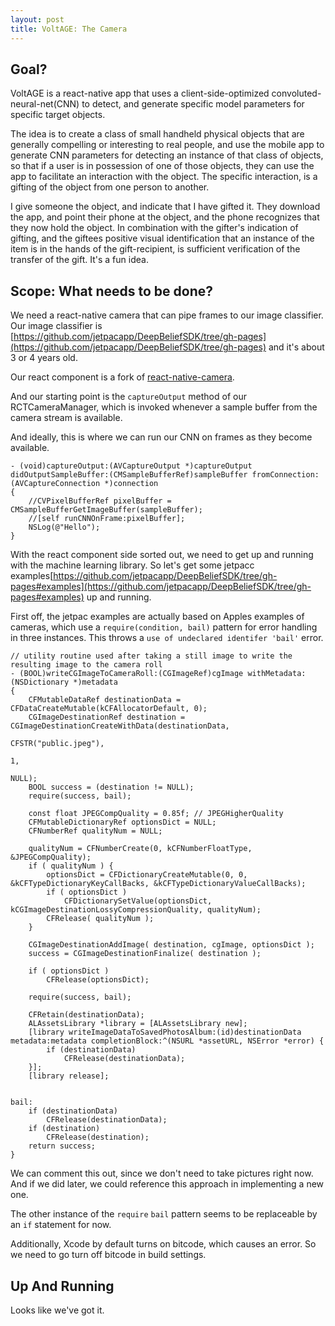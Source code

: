 ```yaml
---
layout: post
title: VoltAGE: The Camera
---
```


## Goal?
VoltAGE is a react-native app that uses a client-side-optimized convoluted-neural-net(CNN) to detect, and generate specific model parameters for specific target objects.

The idea is to create a class of small handheld physical objects that are generally compelling or interesting to real people, and use the mobile app to generate CNN parameters for detecting an instance of that class of objects, so that if a user is in possession of one of those objects, they can use the app to facilitate an interaction with the object. The specific interaction, is a gifting of the object from one person to another.

I give someone the object, and indicate that I have gifted it. They download the app, and point their phone at the object, and the phone recognizes that they now hold the object. In combination with the gifter's indication of gifting, and the giftees positive visual identification that an instance of the item is in the hands of the gift-recipient, is sufficient verification of the transfer of the gift. It's a fun idea.

## Scope: What needs to be done?

We need a react-native camera that can pipe frames to our image classifier. Our image classifier is [https://github.com/jetpacapp/DeepBeliefSDK/tree/gh-pages](https://github.com/jetpacapp/DeepBeliefSDK/tree/gh-pages) and it's about 3 or 4 years old. 

Our react component is a fork of [react-native-camera](https://github.com/nsipplswezey/react-native-camera). 

And our starting point is the `captureOutput` method of our RCTCameraManager, which is invoked whenever a sample buffer from the camera stream is available.

And ideally, this is where we can run our CNN on frames as they become available.

```
- (void)captureOutput:(AVCaptureOutput *)captureOutput didOutputSampleBuffer:(CMSampleBufferRef)sampleBuffer fromConnection:(AVCaptureConnection *)connection
{
    //CVPixelBufferRef pixelBuffer = CMSampleBufferGetImageBuffer(sampleBuffer);
    //[self runCNNOnFrame:pixelBuffer];
    NSLog(@"Hello");
}
```

With the react component side sorted out, we need to get up and running with the machine learning library. So let's get some jetpacc examples[https://github.com/jetpacapp/DeepBeliefSDK/tree/gh-pages#examples](https://github.com/jetpacapp/DeepBeliefSDK/tree/gh-pages#examples) up and running.

First off, the jetpac examples are actually based on Apples examples of cameras, which use a `require(condition, bail)` pattern for error handling in three instances. This throws a `use of undeclared identifer 'bail'` error. 

```
// utility routine used after taking a still image to write the resulting image to the camera roll
- (BOOL)writeCGImageToCameraRoll:(CGImageRef)cgImage withMetadata:(NSDictionary *)metadata
{
	CFMutableDataRef destinationData = CFDataCreateMutable(kCFAllocatorDefault, 0);
	CGImageDestinationRef destination = CGImageDestinationCreateWithData(destinationData, 
																		 CFSTR("public.jpeg"), 
																		 1, 
																		 NULL);
	BOOL success = (destination != NULL);
	require(success, bail);

	const float JPEGCompQuality = 0.85f; // JPEGHigherQuality
	CFMutableDictionaryRef optionsDict = NULL;
	CFNumberRef qualityNum = NULL;
	
	qualityNum = CFNumberCreate(0, kCFNumberFloatType, &JPEGCompQuality);    
	if ( qualityNum ) {
		optionsDict = CFDictionaryCreateMutable(0, 0, &kCFTypeDictionaryKeyCallBacks, &kCFTypeDictionaryValueCallBacks);
		if ( optionsDict )
			CFDictionarySetValue(optionsDict, kCGImageDestinationLossyCompressionQuality, qualityNum);
		CFRelease( qualityNum );
	}
	
	CGImageDestinationAddImage( destination, cgImage, optionsDict );
	success = CGImageDestinationFinalize( destination );

	if ( optionsDict )
		CFRelease(optionsDict);
	
	require(success, bail);
	
	CFRetain(destinationData);
	ALAssetsLibrary *library = [ALAssetsLibrary new];
	[library writeImageDataToSavedPhotosAlbum:(id)destinationData metadata:metadata completionBlock:^(NSURL *assetURL, NSError *error) {
		if (destinationData)
			CFRelease(destinationData);
	}];
	[library release];


bail:
	if (destinationData)
		CFRelease(destinationData);
	if (destination)
		CFRelease(destination);
	return success;
}
```

We can comment this out, since we don't need to take pictures right now. And if we did later, we could reference this approach in implementing a new one.

The other instance of the `require` `bail` pattern seems to be replaceable by an `if` statement for now.

Additionally, Xcode by default turns on bitcode, which causes an error. So we need to go turn off bitcode in build settings.

## Up And Running

Looks like we've got it.


